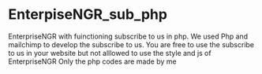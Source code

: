 # EnterpiseNGR_sub_php
EnterpriseNGR with fuinctioning subscribe to us in php. We used Php and mailchimp to develop the subscribe to us.
You are free to use the subscribe to us in your website but not alllowed to use the style and js of EnterpriseNGR
Only the php codes are made by me

